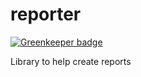# reporter

[![Greenkeeper badge](https://badges.greenkeeper.io/firstandthird/reporter.svg)](https://greenkeeper.io/)

Library to help create reports
